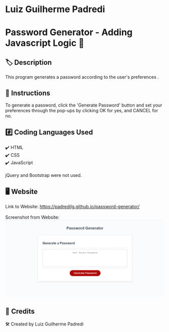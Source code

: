 # Luiz Guilherme Padredi

# Password Generator - Adding Javascript Logic :pencil:

## :label: Description
This program generates a password according to the user's preferences .

## :scroll: Instructions
To generate a password, click the 'Generate Password' button and set your preferences through the pop-ups by clicking OK for yes, and CANCEL for no.

## 	:hash: Coding Languages Used
:heavy_check_mark: HTML</br>
:heavy_check_mark: CSS</br>
:heavy_check_mark: JavaScript</br></br>
jQuery and Bootstrap were not used.

## :desktop_computer: Website
Link to Website: https://padredilg.github.io/password-generator/
</br></br>
Screenshot from Website:
![screenshot of website](./images/password-generator.png)

## :clap: Credits

:hammer_and_wrench: Created by Luiz Guilherme Padredi

